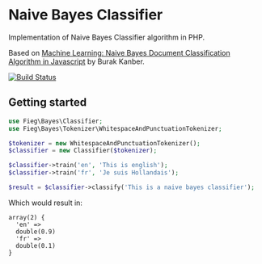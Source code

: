 Naive Bayes Classifier
======================

Implementation of Naive Bayes Classifier algorithm in PHP.

Based on [Machine Learning: Naive Bayes Document Classification Algorithm in Javascript](http://burakkanber.com/blog/machine-learning-naive-bayes-1/) by Burak Kanber.

[![Build Status](https://travis-ci.org/fieg/bayes.png?branch=master)](https://travis-ci.org/fieg/bayes)

Getting started
---------------

```php
use Fieg\Bayes\Classifier;
use Fieg\Bayes\Tokenizer\WhitespaceAndPunctuationTokenizer;

$tokenizer = new WhitespaceAndPunctuationTokenizer();
$classifier = new Classifier($tokenizer);

$classifier->train('en', 'This is english');
$classifier->train('fr', 'Je suis Hollandais');

$result = $classifier->classify('This is a naive bayes classifier');
```

Which would result in:

```
array(2) {
  'en' =>
  double(0.9)
  'fr' =>
  double(0.1)
}
```
